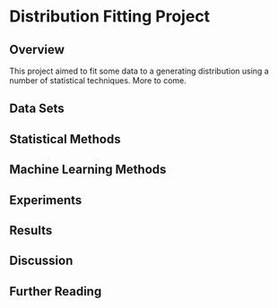 # Distribution Fitting Project

## Overview

This project aimed to fit some data to a generating distribution using a number of statistical techniques.  More to come.

## Data Sets

## Statistical Methods

## Machine Learning Methods

## Experiments

## Results

## Discussion

## Further Reading
